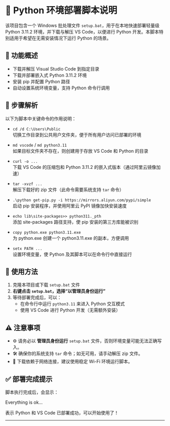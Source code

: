 # 🐍 Python 环境部署脚本说明

该项目包含一个 Windows 批处理文件 `setup.bat`，用于在本地快速部署轻量级 Python 3.11.2 环境，并下载与解压 VS Code，以便进行 Python 开发。本脚本特别适用于希望在无需安装情况下运行 Python 的场景。

## 📂 功能概述

- 下载并解压 Visual Studio Code 到指定目录
- 下载并部署嵌入式 Python 3.11.2 环境
- 安装 pip 并配置 Python 路径
- 自动设置系统环境变量，支持 Python 命令行调用

## 🔧 步骤解析

以下为脚本中关键命令的作用说明：

- `cd /d C:\Users\Public`  
  切换工作目录到公共用户文件夹，便于所有用户访问已部署的环境

- `md vscode` / `md python3.11`  
  如果目标文件夹不存在，则创建用于存放 VS Code 和 Python 的目录

- `curl -o ...`  
  下载 VS Code 的压缩包和 Python 3.11.2 的嵌入式版本（通过阿里云镜像加速）

- `tar -xvzf ...`  
  解压下载好的 zip 文件（此命令需要系统支持 `tar` 命令）

- `.\python get-pip.py -i https://mirrors.aliyun.com/pypi/simple`  
  启动 pip 安装程序，并使用阿里云 PyPI 镜像加快安装速度

- `echo lib\site-packages>> python311._pth`  
  添加 site-packages 路径支持，使 pip 安装的第三方库能被识别

- `copy python.exe python3.11.exe`  
  为 python.exe 创建一个 python3.11.exe 的副本，方便调用

- `setx PATH ...`  
  设置环境变量，使 Python 及其脚本可以在命令行中直接运行

## 🚀 使用方法

1. 克隆本项目或下载 `setup.bat` 文件  
2. **右键点击 `setup.bat`，选择“以管理员身份运行”**
3. 等待部署完成后，可以：
   - 在命令行中运行 `python3.11` 来进入 Python 交互模式
   - 使用 VS Code 进行 Python 开发（无需额外安装）

## ⚠️ 注意事项

- ⚙️ 请务必以 **管理员身份运行** `setup.bat` 文件，否则环境变量可能无法正确写入。
- 🛠 确保你的系统支持 `tar` 命令；如无可用，请手动解压 zip 文件。
- 📡 下载依赖于网络连接，建议使用稳定 Wi-Fi 环境运行脚本。

## ✅ 部署完成提示

脚本执行完成后，会显示：

Everything is ok...

表示 Python 和 VS Code 已部署成功，可以开始使用了！

---
